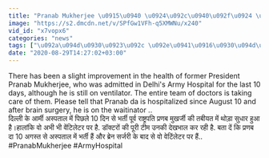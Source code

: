 ```yaml
---
title: "Pranab Mukherjee \u0915\u0940 \u0924\u092c\u0940\u092f\u0924 \u092e\u0947\u0902 \u0938\u0941\u0927\u093e\u0930,\u0932\u0947\u0915\u093f\u0928 \u0905\u092c \u092d\u0940 \u0935\u0947\u0902\u091f\u093f\u0932\u0947\u091f\u0930 \u092a\u0930 \u0935\u0928\u0907\u0902\u0921\u093f\u092f\u093e \u0939\u093f\u0902\u0926\u0940"
image: "https://s2.dmcdn.net/v/SPfGw1VFh-q5XMWNu/x240"
vid_id: "x7vopx6"
categories: "news"
tags: ["\u092a\u094d\u0930\u0923\u092c \u092e\u0941\u0916\u0930\u094d\u091c\u0940 \u0915\u0940 \u0924\u092c\u0940\u092f\u0924"," \u092a\u094d\u0930\u0923\u092c \u092e\u0941\u0916\u0930\u094d\u091c\u0940"," \u0905\u092d\u093f\u091c\u0940\u0924 \u092e\u0941\u0916\u0930\u094d\u091c\u0940"]
date: "2020-08-29T14:27:02+03:00"
---
```

There has been a slight improvement in the health of former President Pranab Mukherjee, who was admitted in Delhi's Army Hospital for the last 10 days, although he is still on ventilator. The entire team of doctors is taking care of them. Please tell that Pranab da is hospitalized since August 10 and after brain surgery, he is on the waitinator ..   <br>दिल्ली के आर्मी अस्पताल में पिछले 10 दिन से भर्ती पूर्व राष्ट्रपति प्रणब मुखर्जी की तबीयत में थोड़ा सुधार हुआ है।हालांकि वो अभी भी वेंटिलेटर पर है. डॉक्टरों की पूरी टीम उनकी देखभाल कर रही है. बता दें कि प्रणब दा 10 अगस्त से अस्पताल में भर्ती हैं और ब्रेन सर्जरी के बाद से वो वेटिंलेटर पर हैं..   <br>#PranabMukherjee #ArmyHospital
